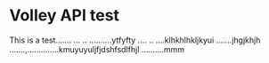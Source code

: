 # Volley API test
This is a test.......
...
..
..........ytfyfty
....
..
....klhkhlhkljkyui
.......jhgjkhjh
.......,..............kmuyuyuljfjdshfsdlfhjl
..........mmm
